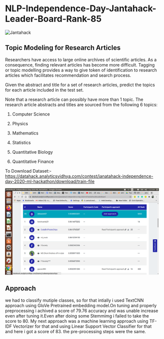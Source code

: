 # NLP-Independence-Day-Jantahack-Leader-Board-Rank-85

![Jantahack](https://datahack-prod.s3.ap-south-1.amazonaws.com/__sized__/contest_cover/jantahack_i-day-thumbnail-1200x1200-90.jpg)
## Topic Modeling for Research Articles
Researchers have access to large online archives of scientific articles. As a consequence, finding relevant articles has become more difficult. Tagging or topic modelling provides a way to give token of identification to research articles which facilitates recommendation and search process.

Given the abstract and title for a set of research articles, predict the topics for each article included in the test set. 

Note that a research article can possibly have more than 1 topic. The research article abstracts and titles are sourced from the following 6 topics: 

1. Computer Science

2. Physics

3. Mathematics

4. Statistics

5. Quantitative Biology

6. Quantitative Finance

To Download Dataset:- https://datahack.analyticsvidhya.com/contest/janatahack-independence-day-2020-ml-hackathon/download/train-file

![Leader-Board](https://github.com/DB11051998/NLP-Independence-Day-Jantahack-Leader-Board-Rank-85-/blob/master/Screenshot%20from%202020-08-24%2001-22-50.png?raw=true)

## Approach
we had to classify mutiple classes, so for that intially i used TextCNN approach using GloVe Pretrained embedding model.On tuning and properly preprocessing i achived a score of 79.76 accuracy and was unable increase even after tuning it.Even after doing some Stemmimg i failed to take the score to 80. My next approach was a machine learning approach using TF-IDF Vectorizer for that and using Linear Support Vector Classifier for that and here i got a score of 83. the pre-processing steps were the same.
